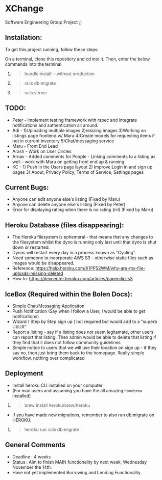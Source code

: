 # XChange

Software Engineering Group Project ;) 

## Installation:
To get this project running, follow these steps:

 On a terminal, clone this repository and cd into it. Then, enter the below commands into the terminal.
1. >bundle install --without production
2. >rails db:migrate
3. >rails server

## TODO:
* Peter - Implement testing framework with rspec and integrate notifications and authentication all around.
* Adi - 1)Uploading multiple images 2)resizing images 3)Working on listings page frontend w/ Maru 4)Create models for requesting items if not in current inventory 5)Chat/messaging service
* Maru - Front End Lead
* Arash - Work on User Circles
* Arnav - Added comments for People - Linking comments to a listing as well - work with Maru on getting front end up & running
* KC - 1) Push in the Users page layout 2) Improve Login in and sign up pages 3) About, Privacy Policy, Terms of Service, Settings pages  

## Current Bugs:
* Anyone can edit anyone else's listing (Fixed by Maru)
* Anyone can delete anyone else's listing (Fixed by Peter)
* Error for displaying rating when there is no rating (nil) (Fixed by Maru)

## Heroku Database (files disappearing):
* The Heroku filesystem is ephemeral - that means that any changes to the filesystem whilst the dyno is running only last until that dyno is shut down or restarted.
* Dynos will restart every day in a process known as "Cycling".
* Need someone to incorporate AWS S3 - otherwise static files such as images would be disappeared.
* Reference: https://help.heroku.com/K1PPS2WM/why-are-my-file-uploads-missing-deleted
* How to: https://devcenter.heroku.com/articles/paperclip-s3

## IceBox (Required within the Bolen Docs):
* Simple Chat/Messaging Application
* Push Notification (Say when I follow a User, I would be able to get notifications)
* Wizard / Step by Step sign up ( not required but would add to a "superb UI/UX"
* Report a listing - say if a listing does not seem legitamate, other users can report that listing. Then admin would be able to delete that listing if they find that it does not follow community guidelines 
* Simple notice to users that we will use their location on sign up - if they say no, then just bring them back to the homepage. Really simple workflow, nothing over complicated

## Deployment
* Install heroku CLI installed on your computer
* (For mac users and assuming you have the all amazing `homebrew` installed)
1. >brew install heroku/brew/heroku

* If you have made new migrations, remember to also run db:migrate on HEROKU.

1. >heroku run rails db:migrate

## General Comments
* Deadline : 4 weeks
* Status : Aim to finish MAIN functionality by next week, Wednesday November the 14th.
* Have not yet implemented Borrowing and Lending Functionality 
